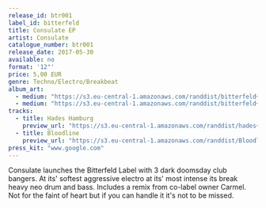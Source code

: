```yaml
---
release_id: btr001
label_id: bitterfeld
title: Consulate EP
artist: Consulate
catalogue_number: btr001
release_date: 2017-05-30
available: no
format: '12"' 
price: 5,00 EUR 
genre: Techno/Electro/Breakbeat 
album_art: 
  - medium: "https://s3.eu-central-1.amazonaws.com/randdist/bitterfeld+image.jpg"
  - medium: "https://s3.eu-central-1.amazonaws.com/randdist/bitterfeld+2.jpg"
tracks:
  - title: Hades Hamburg
    preview_url: "https://s3.eu-central-1.amazonaws.com/randdist/hades+hamburg+v2.mp3"
  - title: Bloodline
    preview_url: "https://s3.eu-central-1.amazonaws.com/randdist/Bloodline+1.mp3" 
press_kit: "www.google.com" 
---
```

Consulate launches the Bitterfeld Label with 3 dark doomsday club bangers. At its' softest aggressive electro at its' most intense its break heavy neo drum and bass. Includes a remix from co-label owner Carmel. Not for the faint of heart but if you can handle it it's not to be missed.  
